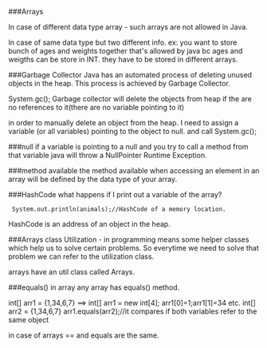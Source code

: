 ###Arrays

In case of different data type array - such arrays are not allowed in Java.

In case of same data type but two different info. ex: you want to store bunch of ages and weights together that's allowed by java bc ages and weigths can be store in INT. they have to be stored in different arrays.

###Garbage Collector Java has an automated process of deleting unused objects in the heap. This process is achieved by Garbage Collector.

System.gc();
Garbage collector will delete the objects from heap if the are no references to it(there are no variable pointing to it)

in order to manually delete an object from the heap. I need to assign a variable (or all variables) pointing to the object to null. and call System.gc();

###null if a variable is pointing to a null and you try to call a method from that variable java will throw a NullPointer Runtime Exception.

###method available the method available when accessing an element in an array will be defined by the data type of your array.

###HashCode what happens if I print out a variable of the array?

     System.out.println(animals);//HashCode of a memory location.
HashCode is an address of an object in the heap.

###Arrays class Utilization - in programming means some helper classes which help us to solve certain problems. So everytime we need to solve that problem we can refer to the utilization class.

arrays have an util class called Arrays.

###equals() in array any array has equals() method.

int[] arr1 = {1,34,6,7} ==> int[] arr1 = new int[4]; arr1[0]=1;arr1[1]=34 etc.
int[] arr2 = {1,34,6,7}
arr1.equals(arr2);//it compares if both variables refer to the same object

in case of arrays == and equals are the same.